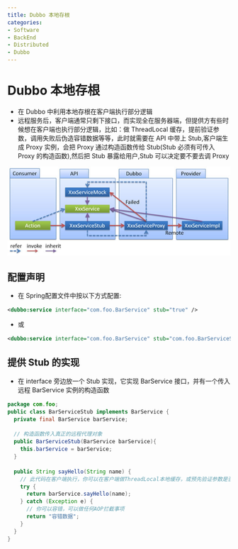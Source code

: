 ```yaml
---
title: Dubbo 本地存根
categories:
- Software
- BackEnd
- Distributed
- Dubbo
---
```

# Dubbo 本地存根

- 在 Dubbo 中利用本地存根在客户端执行部分逻辑
- 远程服务后，客户端通常只剩下接口，而实现全在服务器端，但提供方有些时候想在客户端也执行部分逻辑，比如：做 ThreadLocal 缓存，提前验证参数，调用失败后伪造容错数据等等，此时就需要在 API 中带上 Stub,客户端生成 Proxy 实例，会把 Proxy 通过构造函数传给 Stub(Stub 必须有可传入 Proxy 的构造函数),然后把 Stub 暴露给用户,Stub 可以决定要不要去调 Proxy

![/user-guide/images/stub.jpg](https://raw.githubusercontent.com/LuShan123888/Files/main/Pictures/stub.jpg)

## 配置声明

- 在 Spring配置文件中按以下方式配置:

```xml
<dubbo:service interface="com.foo.BarService" stub="true" />
```

- 或

```xml
<dubbo:service interface="com.foo.BarService" stub="com.foo.BarServiceStub" />
```

## 提供 Stub 的实现

- 在 interface 旁边放一个 Stub 实现，它实现 BarService 接口，并有一个传入远程 BarService 实例的构造函数

```java
package com.foo;
public class BarServiceStub implements BarService {
  private final BarService barService;

  // 构造函数传入真正的远程代理对象
  public BarServiceStub(BarService barService){
    this.barService = barService;
  }

  public String sayHello(String name) {
    // 此代码在客户端执行，你可以在客户端做ThreadLocal本地缓存，或预先验证参数是否合法，等等
    try {
      return barService.sayHello(name);
    } catch (Exception e) {
      // 你可以容错，可以做任何AOP拦截事项
      return "容错数据";
    }
  }
}
```